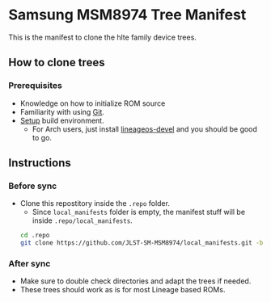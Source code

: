 # Samsung MSM8974 Tree Manifest
This is the manifest to clone the hlte family device trees.

## How to clone trees
### Prerequisites
- Knowledge on how to initialize ROM source
- Familiarity with using [Git](https://www.atlassian.com/git/tutorials/atlassian-git-cheatsheet).
- [Setup](https://github.com/akhilnarang/scripts) build environment. 
    - For Arch users, just install [lineageos-devel](https://aur.archlinux.org/packages/lineageos-devel) and you should be good to go.

## Instructions
### Before sync
- Clone this repostitory inside the `.repo` folder.
    - Since `local_manifests` folder is empty, the manifest stuff will be inside `.repo/local_manifests`.
    ```bash
    cd .repo
    git clone https://github.com/JLST-SM-MSM8974/local_manifests.git -b los18
    ```

### After sync
- Make sure to double check directories and adapt the trees if needed.
- These trees should work as is for most Lineage based ROMs.
